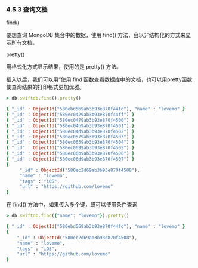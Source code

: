 ### 4.5.3  查询文档
find() 

要想查询 MongoDB 集合中的数据，使用 find() 方法，会以非结构化的方式来显示所有文档。

pretty()

用格式化方式显示结果，使用的是 pretty() 方法。

插入以后，我们可以用“使用 find 函数查看数据库中的文档，也可以用pretty函数使查询结果的打印格式更加优雅。
```ruby
> db.swiftdb.find().pretty()

{ "_id" : ObjectId("580ebd569ab3b93e870f44fd"), "name" : "lovemo" }
{ "_id" : ObjectId("580ec0429ab3b93e870f44ff") }
{ "_id" : ObjectId("580ec0479ab3b93e870f4500") }
{ "_id" : ObjectId("580ec04b9ab3b93e870f4501") }
{ "_id" : ObjectId("580ec04d9ab3b93e870f4502") }
{ "_id" : ObjectId("580ec0579ab3b93e870f4503") }
{ "_id" : ObjectId("580ec0659ab3b93e870f4504") }
{ "_id" : ObjectId("580ec0699ab3b93e870f4505") }
{ "_id" : ObjectId("580ec06b9ab3b93e870f4506") }
{ "_id" : ObjectId("580ec06d9ab3b93e870f4507") }
{
     "_id" : ObjectId("580ec2d69ab3b93e870f4508"),
     "name" : "lovemo",
     "tags" : "iOS",
     "url" : "https://github.com/lovemo"
}
```
在 find() 方法中，如果传入多个键，既可以使用条件查询
```ruby
> db.swiftdb.find({"name": "lovemo"}).pretty()

{ "_id" : ObjectId("580ebd569ab3b93e870f44fd"), "name" : "lovemo" }
{
	"_id" : ObjectId("580ec2d69ab3b93e870f4508"),
	"name" : "lovemo",
	"tags" : "iOS",
	"url" : "https://github.com/lovemo"
}
```